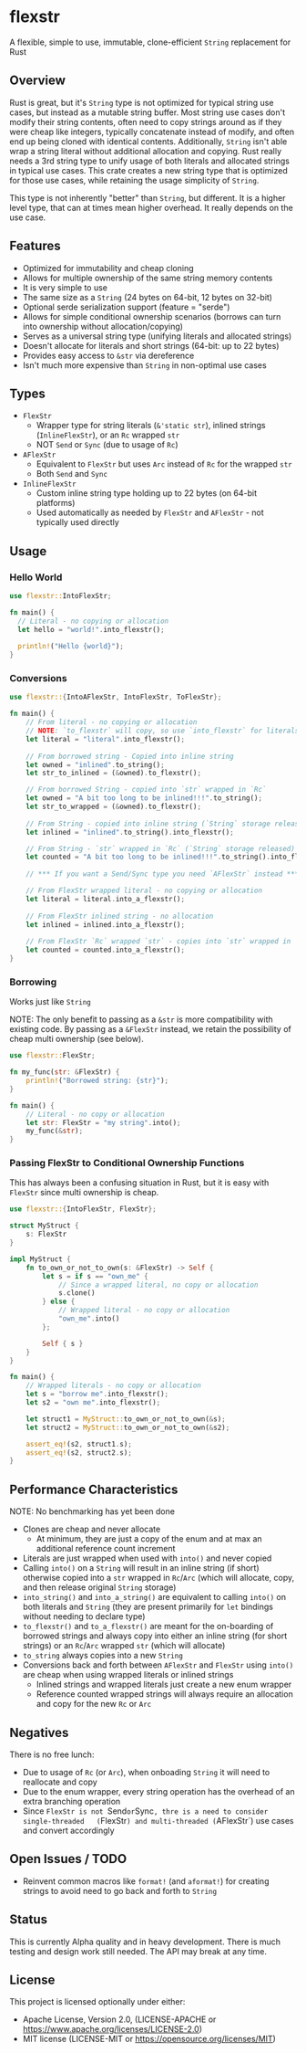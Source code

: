 # flexstr

A flexible, simple to use, immutable, clone-efficient `String` replacement for 
Rust

## Overview

Rust is great, but it's `String` type is not optimized for typical string 
use cases, but instead as a mutable string buffer. Most string use cases 
don't modify their string contents, often need to copy strings around as if 
they were cheap like integers, typically concatenate instead of modify, and 
often end up being cloned with identical contents. Additionally, `String` 
isn't able wrap a string literal without additional allocation and copying. 
Rust really needs a 3rd string type to unify usage of both literals and 
allocated strings in typical use cases. This crate creates a new string type 
that is optimized for those use cases, while retaining the usage simplicity of
`String`.

This type is not inherently "better" than `String`, but different. It is a 
higher level type, that can at times mean higher overhead. It really 
depends on the use case.

## Features

* Optimized for immutability and cheap cloning
* Allows for multiple ownership of the same string memory contents
* It is very simple to use
* The same size as a `String` (24 bytes on 64-bit, 12 bytes on 32-bit)
* Optional serde serialization support (feature = "serde")
* Allows for simple conditional ownership scenarios (borrows can turn into 
  ownership without allocation/copying)
* Serves as a universal string type (unifying literals and allocated strings)
* Doesn't allocate for literals and short strings (64-bit: up to 22 bytes)
* Provides easy access to `&str` via dereference
* Isn't much more expensive than `String` in non-optimal use cases

## Types

* `FlexStr`
    * Wrapper type for string literals (`&'static str`), inlined strings 
      (`InlineFlexStr`), or an `Rc` wrapped `str` 
    * NOT `Send` or `Sync` (due to usage of `Rc`)
* `AFlexStr`
    * Equivalent to `FlexStr` but uses `Arc` instead of `Rc` for the wrapped 
      `str`
    * Both `Send` and `Sync`
* `InlineFlexStr`
    * Custom inline string type holding up to 22 bytes (on 64-bit platforms)
    * Used automatically as needed by `FlexStr` and `AFlexStr` - not typically 
      used directly

## Usage

### Hello World

```rust
use flexstr::IntoFlexStr;

fn main() {
  // Literal - no copying or allocation
  let hello = "world!".into_flexstr();
  
  println!("Hello {world}");
}
```

### Conversions

```rust
use flexstr::{IntoAFlexStr, IntoFlexStr, ToFlexStr};

fn main() {
    // From literal - no copying or allocation
    // NOTE: `to_flexstr` will copy, so use `into_flexstr` for literals
    let literal = "literal".into_flexstr();
    
    // From borrowed string - Copied into inline string
    let owned = "inlined".to_string();
    let str_to_inlined = (&owned).to_flexstr();

    // From borrowed String - copied into `str` wrapped in `Rc`
    let owned = "A bit too long to be inlined!!!".to_string();
    let str_to_wrapped = (&owned).to_flexstr();
    
    // From String - copied into inline string (`String` storage released)
    let inlined = "inlined".to_string().into_flexstr();

    // From String - `str` wrapped in `Rc` (`String` storage released)
    let counted = "A bit too long to be inlined!!!".to_string().into_flexstr();
   
    // *** If you want a Send/Sync type you need `AFlexStr` instead ***

    // From FlexStr wrapped literal - no copying or allocation
    let literal = literal.into_a_flexstr();
    
    // From FlexStr inlined string - no allocation
    let inlined = inlined.into_a_flexstr();
    
    // From FlexStr `Rc` wrapped `str` - copies into `str` wrapped in `Arc`
    let counted = counted.into_a_flexstr();
}
```

### Borrowing

Works just like `String`

NOTE: The only benefit to passing as a `&str` is more compatibility with 
existing code. By passing as a `&FlexStr` instead, we retain the possibility 
of cheap multi ownership (see below).

```rust
use flexstr::FlexStr;

fn my_func(str: &FlexStr) {
    println!("Borrowed string: {str}");
}

fn main() {
    // Literal - no copy or allocation
    let str: FlexStr = "my string".into();
    my_func(&str);
}
```

### Passing FlexStr to Conditional Ownership Functions

This has always been a confusing situation in Rust, but it is easy with 
`FlexStr` since multi ownership is cheap.

```rust
use flexstr::{IntoFlexStr, FlexStr};

struct MyStruct {
    s: FlexStr
}

impl MyStruct {
    fn to_own_or_not_to_own(s: &FlexStr) -> Self {
        let s = if s == "own_me" {
            // Since a wrapped literal, no copy or allocation
            s.clone()
        } else {
            // Wrapped literal - no copy or allocation
            "own_me".into()
        };

        Self { s }
    }
}

fn main() {
    // Wrapped literals - no copy or allocation
    let s = "borrow me".into_flexstr();
    let s2 = "own me".into_flexstr();

    let struct1 = MyStruct::to_own_or_not_to_own(&s);
    let struct2 = MyStruct::to_own_or_not_to_own(&s2);

    assert_eq!(s2, struct1.s);
    assert_eq!(s2, struct2.s);
}
```

## Performance Characteristics

NOTE: No benchmarking has yet been done

* Clones are cheap and never allocate
    * At minimum, they are just a copy of the enum and at max an additional 
      reference count increment
* Literals are just wrapped when used with `into()` and never copied
* Calling `into()` on a `String` will result in an inline string (if 
  short) otherwise copied into a `str` wrapped in `Rc`/`Arc` 
  (which will allocate, copy, and then release original `String` storage)
* `into_string()` and `into_a_string()` are equivalent to calling `into()` 
  on both literals and `String` (they are present primarily for `let` 
  bindings without needing to declare type)
* `to_flexstr()` and `to_a_flexstr()` are meant for the on-boarding of borrowed 
  strings and always copy into either an inline string (for short strings) or 
  an `Rc`/`Arc` wrapped `str` (which will allocate)
* `to_string` always copies into a new `String`
* Conversions back and forth between `AFlexStr` and `FlexStr` using `into()` 
  are cheap when using wrapped literals or inlined strings
    * Inlined strings and wrapped literals just create a new enum wrapper
    * Reference counted wrapped strings will always require an allocation 
      and copy for the  new `Rc` or `Arc`

## Negatives

There is no free lunch:

* Due to usage of `Rc` (or `Arc`), when onboading `String` it will need to 
  reallocate and copy
* Due to the enum wrapper, every string operation has the overhead of an extra
  branching operation
* Since `FlexStr is not `Send` or `Sync`, thre is a need to consider 
  single-threaded   (`FlexStr`) and multi-threaded (`AFlexStr`) use cases and 
  convert accordingly

## Open Issues / TODO

* Reinvent common macros like `format!` (and `aformat!`) for creating
  strings to avoid need to go back and forth to `String`

## Status

This is currently Alpha quality and in heavy development. There is much testing 
and design work still needed. The API may break at any time.

## License

This project is licensed optionally under either:

* Apache License, Version 2.0, (LICENSE-APACHE
  or https://www.apache.org/licenses/LICENSE-2.0)
* MIT license (LICENSE-MIT or https://opensource.org/licenses/MIT)
